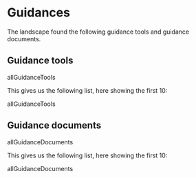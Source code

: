 # Guidances

The landscape found the following <topic>guidance tools</topic> and <topic>guidance documents</topic>.

## Guidance tools

<sparql>allGuidanceTools</sparql>

This gives us the following list, here showing the first 10:

<out limit="10">allGuidanceTools</out>


## Guidance documents

<sparql>allGuidanceDocuments</sparql>

This gives us the following list, here showing the first 10:

<out limit="10">allGuidanceDocuments</out>
